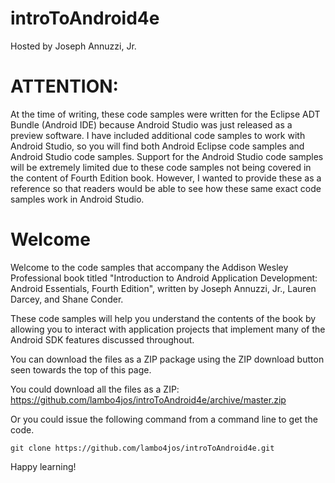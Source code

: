introToAndroid4e
========

Hosted by Joseph Annuzzi, Jr.

ATTENTION:
========

At the time of writing, these code samples were written for the Eclipse ADT Bundle (Android IDE) because Android Studio was just released as a preview software.  I have included additional code samples to work with Android Studio, so you will find both Android Eclipse code samples and Android Studio code samples.  Support for the Android Studio code samples will be extremely limited due to these code samples not being covered in the content of Fourth Edition book.  However, I wanted to provide these as a reference so that readers would be able to see how these same exact code samples work in Android Studio.

Welcome
========

Welcome to the code samples that accompany the Addison Wesley Professional book titled "Introduction to Android Application Development: Android Essentials, Fourth Edition", written by Joseph Annuzzi, Jr., Lauren Darcey, and Shane Conder.

These code samples will help you understand the contents of the book by allowing you to interact with application projects that implement many of the Android SDK features discussed throughout.

You can download the files as a ZIP package using the ZIP download button seen towards the top of this page.

You could download all the files as a ZIP: https://github.com/lambo4jos/introToAndroid4e/archive/master.zip

Or you could issue the following command from a command line to get the code.

`git clone https://github.com/lambo4jos/introToAndroid4e.git`

Happy learning!